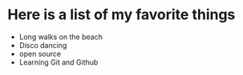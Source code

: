 # Here is a list of my favorite things
- Long walks on the beach
- Disco dancing
- open source
- Learning Git and Github
